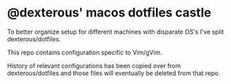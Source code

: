 @dexterous' macos dotfiles castle
===

To better organize setup for different machines with disparate OS's I've split dexterous/dotfiles.

This repo contains configuration specific to Vim/gVim.

History of relevant configurations has been copied over from dexterous/dotfiles and those files will eventually be
deleted from that repo.
